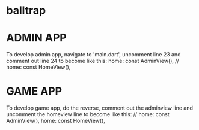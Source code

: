 # balltrap

# ADMIN APP

To develop admin app, navigate to 'main.dart', uncomment line 23 and comment out line 24 to become  like this:
       home: const AdminView(),
      // home: const HomeView(),


# GAME APP
To develop game app, do the reverse, comment out the adminview line and uncomment the homeview line to become like this:
      // home: const AdminView(),
      home: const HomeView(),